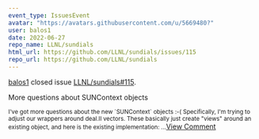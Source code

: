 ```yaml
---
event_type: IssuesEvent
avatar: "https://avatars.githubusercontent.com/u/5669480?"
user: balos1
date: 2022-06-27
repo_name: LLNL/sundials
html_url: https://github.com/LLNL/sundials/issues/115
repo_url: https://github.com/LLNL/sundials
---
```


<a href='https://github.com/balos1' target='_blank'>balos1</a> closed issue <a href='https://github.com/LLNL/sundials/issues/115' target='_blank'>LLNL/sundials#115</a>.

<p>More questions about SUNContext objects</p><small>I've got more questions about the new `SUNContext` objects :-( Specifically, I'm trying to adjust our wrappers around deal.II vectors. These basically just create "views" around an existing object, and here is the existing implementation:...</small><a href='https://github.com/LLNL/sundials/issues/115' target='_blank'>View Comment</a>
